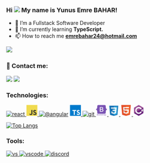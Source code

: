 ### Hi <img src = "https://raw.githubusercontent.com/MartinHeinz/MartinHeinz/master/wave.gif" width = 50px> My name is Yunus Emre BAHAR!
- 👀 I’m a Fullstack Software Developer
- 🌱 I’m currently learning **TypeScript.**
- 📫 How to reach me **emrebahar24@hotmail.com**

![](https://komarev.com/ghpvc/?username=emrebahar)
<h3 align="left">📩 Contact me:</h3>
<p align="left">
<a target="_blank" href="https://linkedin.com/in/yunusemrebahar"><img src="https://img.shields.io/badge/linkedin-0077B5.svg?style=for-the-badge&logo=linkedin&logoColor=white"/></a>
<a href="https://twitter.com/emrebjk24" target="_blank"><img src="https://img.shields.io/badge/twitter-1DA1F2.svg?style=for-the-badge&logo=twitter&logoColor=white"/></a>
  
  
<h3 align="left">Technologies:</h3>
<p align="left"> 
<a href="https://reactjs.org/" target="_blank"> <img src="https://upload.wikimedia.org/wikipedia/commons/thumb/4/47/React.svg/1200px-React.svg.png" alt="react" width="33" height="30"/> </a> 
<a href="https://developer.mozilla.org/en-US/docs/Web/JavaScript" target="_blank"> <img src="https://raw.githubusercontent.com/devicons/devicon/master/icons/javascript/javascript-original.svg" alt="javascript" width="30" height="30"/> </a>
<a href="https://angular.io/" target="_blank"><img src="https://avatars.githubusercontent.com/u/139426?s=64&amp;v=4" alt="@angular" size="32" height="32" width="30" ></a>
<a href="https://www.typescriptlang.org/" target="_blank"> <img src="https://raw.githubusercontent.com/devicons/devicon/master/icons/typescript/typescript-original.svg" alt="html6" width="30" height="30"/> </a>
<a href="https://git-scm.com/" target="_blank"> <img src="https://www.vectorlogo.zone/logos/git-scm/git-scm-icon.svg" alt="git" width="30" height="30"/> </a>
<a href="https://getbootstrap.com" target="_blank"> <img src="https://raw.githubusercontent.com/devicons/devicon/master/icons/bootstrap/bootstrap-plain-wordmark.svg" alt="bootstrap" width="30" height="30"/> </a>
<a href="https://www.w3schools.com/css/" target="_blank"> <img src="https://raw.githubusercontent.com/devicons/devicon/master/icons/css3/css3-original.svg" alt="css3" width="28" height="28"/> </a> 
<a href="https://www.w3.org/html/" target="_blank"> <img src="https://raw.githubusercontent.com/devicons/devicon/master/icons/html5/html5-original.svg" alt="html5" width="30" height="30"/> </a>
<a target="_blank" rel="noopener noreferrer" href="https://github.com/devicons/devicon/blob/master/icons/csharp/csharp-original.svg"><img src="https://github.com/devicons/devicon/raw/master/icons/csharp/csharp-original.svg" title="CSharp" alt="CSharp" width="30" height="30" style="max-width: 100%;"></a>

  
[![Top Langs](https://github-readme-stats.vercel.app/api/top-langs/?username=emrebahar&layout=compact&title_color=fff&icon_color=79ff97&text_color=9f9f9f&bg_color=151515)](https://github.com/emrebahar)

  
  

  
<h3 align="left">Tools:</h3>
<a href="https://code.visualstudio.com/" target="_blank"> <img src="https://img.icons8.com/color/452/visual-studio--v2.png" alt="vs" width="32" height="32"/> </a>
<a href="https://code.visualstudio.com/" target="_blank"> <img src="https://upload.wikimedia.org/wikipedia/commons/thumb/9/9a/Visual_Studio_Code_1.35_icon.svg/1024px-Visual_Studio_Code_1.35_icon.svg.png" alt="vscode" width="30" height="30"/> </a>
<a href="https://discord.com/" target="_blank"> <img src="https://cdn4.iconfinder.com/data/icons/logos-and-brands/512/91_Discord_logo_logos-512.png" alt="discord" width="30" height="30"/> </a> 
</p>

